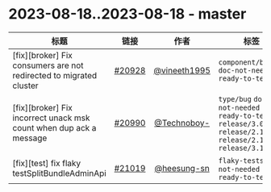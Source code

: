# 2023-08-18..2023-08-18 - master
| 标题 | 链接 | 作者 | 标签 |
| - | :--: | :--: | - |
| [fix][broker] Fix consumers are not redirected to migrated cluster | [#20928](https://github.com/apache/pulsar/pull/20928) | [@vineeth1995](https://github.com/vineeth1995) | `component/broker` `doc-not-needed` `ready-to-test`  | 
| [fix][broker] Fix incorrect unack msk count when dup ack a message | [#20990](https://github.com/apache/pulsar/pull/20990) | [@Technoboy-](https://github.com/Technoboy-) | `type/bug` `doc-not-needed` `ready-to-test` `release/3.0.2` `release/2.11.3` `release/2.10.6` `release/3.1.1`  | 
| [fix][test] fix flaky testSplitBundleAdminApi | [#21019](https://github.com/apache/pulsar/pull/21019) | [@heesung-sn](https://github.com/heesung-sn) | `flaky-tests` `doc-not-needed` `ready-to-test`  | 
